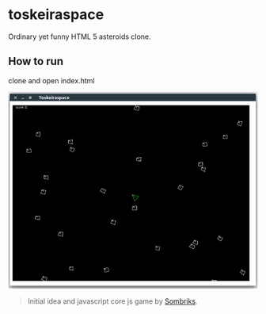 # toskeiraspace
Ordinary yet funny HTML 5 asteroids clone.

## How to run

clone and open index.html

![Alt ts](https://github.com/panther-js/toskeiraspace/raw/master/ts.png)

> Initial idea and javascript core js game by [Sombriks](https://github.com/sombriks).

